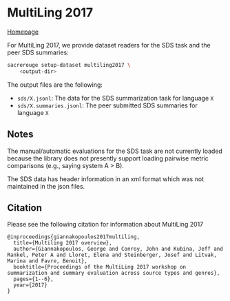 # MultiLing 2017
[Homepage](http://multiling.iit.demokritos.gr/pages/view/1616/multiling-2017)

For MultiLing 2017, we provide dataset readers for the SDS task and the peer SDS summaries:
```bash
sacrerouge setup-dataset multiling2017 \
    <output-dir>
```

The output files are the following:
- `sds/X.jsonl`: The data for the SDS summarization task for language `X`
- `sds/X.summaries.jsonl`: The peer submitted SDS summaries for language `X`

## Notes
The manual/automatic evaluations for the SDS task are not currently loaded because the library does not presently support loading pairwise metric comparisons (e.g., saying system A > B).

The SDS data has header information in an xml format which was not maintained in the json files.

## Citation
Please see the following citation for information about MultiLing 2017
```
@inproceedings{giannakopoulos2017multiling,
  title={Multiling 2017 overview},
  author={Giannakopoulos, George and Conroy, John and Kubina, Jeff and Rankel, Peter A and Lloret, Elena and Steinberger, Josef and Litvak, Marina and Favre, Benoit},
  booktitle={Proceedings of the MultiLing 2017 workshop on summarization and summary evaluation across source types and genres},
  pages={1--6},
  year={2017}
}
```